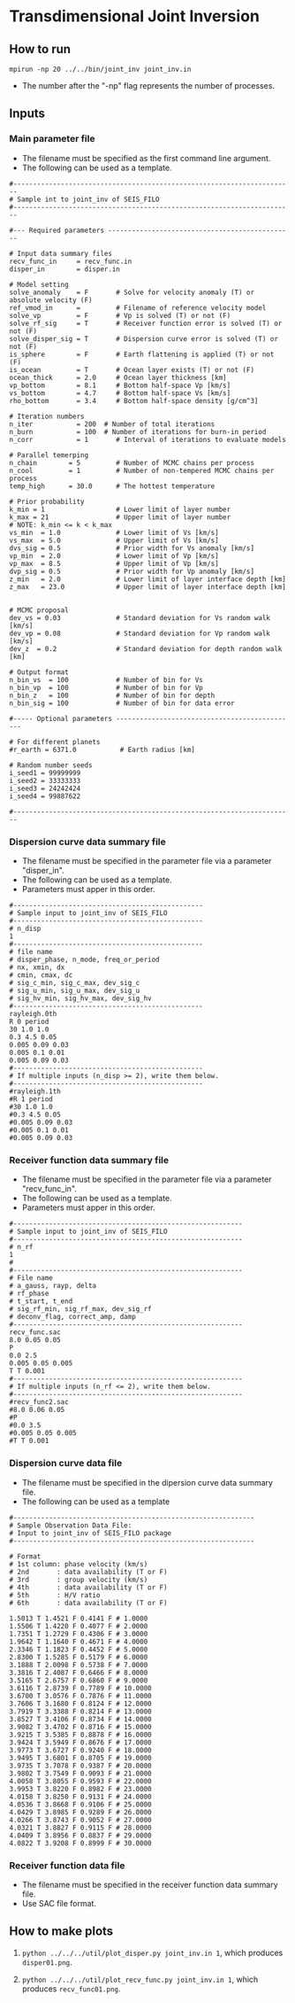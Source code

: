# Transdimensional Joint Inversion 

## How to run

`mpirun -np 20 ../../bin/joint_inv joint_inv.in`
* The number after the "-np" flag represents the number of processes.

## Inputs

### Main parameter file

* The filename must be specified as the first command line argument.
* The following can be used as a template.

```
#-----------------------------------------------------------------------
# Sample int to joint_inv of SEIS_FILO
#-----------------------------------------------------------------------

#--- Required parameters -----------------------------------------------

# Input data summary files
recv_func_in     = recv_func.in 
disper_in        = disper.in

# Model setting
solve_anomaly    = F       # Solve for velocity anomaly (T) or absolute velocity (F)
ref_vmod_in      =         # Filename of reference velocity model
solve_vp         = F       # Vp is solved (T) or not (F)
solve_rf_sig     = T       # Receiver function error is solved (T) or not (F)
solve_disper_sig = T       # Dispersion curve error is solved (T) or not (F)
is_sphere        = F       # Earth flattening is applied (T) or not (F)
is_ocean         = T       # Ocean layer exists (T) or not (F)
ocean_thick      = 2.0     # Ocean layer thickness [km]
vp_bottom        = 8.1     # Bottom half-space Vp [km/s]
vs_bottom        = 4.7     # Bottom half-space Vs [km/s]
rho_bottom       = 3.4     # Bottom half-space density [g/cm^3]

# Iteration numbers
n_iter           = 200  # Number of total iterations
n_burn           = 100  # Number of iterations for burn-in period
n_corr           = 1	   # Interval of iterations to evaluate models

# Parallel temerping
n_chain        = 5         # Number of MCMC chains per process 
n_cool         = 1         # Number of non-tempered MCMC chains per process
temp_high      = 30.0      # The hottest temperature

# Prior probability 
k_min = 1                  # Lower limit of layer number
k_max = 21                 # Upper limit of layer number
# NOTE: k_min <= k < k_max
vs_min  = 1.0              # Lower limit of Vs [km/s]
vs_max  = 5.0              # Upper limit of Vs [km/s]
dvs_sig = 0.5              # Prior width for Vs anomaly [km/s]
vp_min  = 2.0              # Lower limit of Vp [km/s]
vp_max  = 8.5              # Upper limit of Vp [km/s]
dvp_sig = 0.5              # Prior width for Vp anomaly [km/s]
z_min   = 2.0              # Lower limit of layer interface depth [km]
z_max   = 23.0             # Upper limit of layer interface depth [km]

 
# MCMC proposal
dev_vs = 0.03              # Standard deviation for Vs random walk [km/s]
dev_vp = 0.08              # Standard deviation for Vp random walk [km/s]
dev_z  = 0.2               # Standard deviation for depth random walk [km]

# Output format
n_bin_vs  = 100            # Number of bin for Vs
n_bin_vp  = 100            # Number of bin for Vp
n_bin_z   = 100            # Number of bin for depth 
n_bin_sig = 100            # Number of bin for data error

#----- Optional parameters ----------------------------------------------

# For different planets
#r_earth = 6371.0           # Earth radius [km]

# Random number seeds
i_seed1 = 99999999  
i_seed2 = 33333333
i_seed3 = 24242424 
i_seed4 = 99887622

#-----------------------------------------------------------------------

```

### Dispersion curve data summary file

* The filename must be specified in the parameter file via a parameter "disper_in".
* The following can be used as a template.
* Parameters must apper in this order.

```
#------------------------------------------------
# Sample input to joint_inv of SEIS_FILO
#------------------------------------------------
# n_disp
1
#------------------------------------------------
# file name
# disper_phase, n_mode, freq_or_period
# nx, xmin, dx
# cmin, cmax, dc
# sig_c_min, sig_c_max, dev_sig_c
# sig_u_min, sig_u_max, dev_sig_u
# sig_hv_min, sig_hv_max, dev_sig_hv
#------------------------------------------------
rayleigh.0th
R 0 period
30 1.0 1.0
0.3 4.5 0.05
0.005 0.09 0.03
0.005 0.1 0.01
0.005 0.09 0.03
#------------------------------------------------
# If multiple inputs (n_disp >= 2), write them below.
#------------------------------------------------
#rayleigh.1th
#R 1 period
#30 1.0 1.0
#0.3 4.5 0.05
#0.005 0.09 0.03
#0.005 0.1 0.01
#0.005 0.09 0.03
```


### Receiver function data summary file
* The filename must be specified in the parameter file via a parameter "recv_func_in".
* The following can be used as a template.
* Parameters must apper in this order.

```
#----------------------------------------------------------
# Sample input to joint_inv of SEIS_FILO
#----------------------------------------------------------
# n_rf
1
#
#----------------------------------------------------------
# File name 
# a_gauss, rayp, delta
# rf_phase
# t_start, t_end
# sig_rf_min, sig_rf_max, dev_sig_rf
# deconv_flag, correct_amp, damp
#----------------------------------------------------------
recv_func.sac
8.0 0.05 0.05
P
0.0 2.5
0.005 0.05 0.005
T T 0.001
#----------------------------------------------------------
# If multiple inputs (n_rf <= 2), write them below.
#----------------------------------------------------------
#recv_func2.sac
#8.0 0.06 0.05
#P
#0.0 3.5
#0.005 0.05 0.005
#T T 0.001

```

### Dispersion curve data file
* The filename must be specified in the dipersion curve data summary file.
* The following can be used as a template

```
#-------------------------------------------------------------
# Sample Observation Data File:
# Input to joint_inv of SEIS_FILO package
#-------------------------------------------------------------

# Format
# 1st column: phase velocity (km/s)
# 2nd       : data availability (T or F)
# 3rd       : group velocity (km/s)
# 4th       : data availability (T or F)
# 5th       : H/V ratio
# 6th       : data availability (T or F)

1.5013 T 1.4521 F 0.4141 F # 1.0000
1.5506 T 1.4220 F 0.4077 F # 2.0000
1.7351 T 1.2729 F 0.4306 F # 3.0000
1.9642 T 1.1640 F 0.4671 F # 4.0000
2.3346 T 1.1823 F 0.4452 F # 5.0000
2.8300 T 1.5285 F 0.5179 F # 6.0000
3.1888 T 2.0098 F 0.5738 F # 7.0000
3.3816 T 2.4087 F 0.6466 F # 8.0000
3.5165 T 2.6757 F 0.6860 F # 9.0000
3.6116 T 2.8739 F 0.7789 F # 10.0000
3.6700 T 3.0576 F 0.7876 F # 11.0000
3.7606 T 3.1680 F 0.8124 F # 12.0000
3.7919 T 3.3388 F 0.8214 F # 13.0000
3.8527 T 3.4106 F 0.8734 F # 14.0000
3.9082 T 3.4702 F 0.8716 F # 15.0000
3.9215 T 3.5385 F 0.8878 F # 16.0000
3.9424 T 3.5949 F 0.8676 F # 17.0000
3.9773 T 3.6727 F 0.9240 F # 18.0000
3.9495 T 3.6801 F 0.8705 F # 19.0000
3.9735 T 3.7078 F 0.9387 F # 20.0000
3.9802 T 3.7549 F 0.9093 F # 21.0000
4.0058 T 3.8055 F 0.9593 F # 22.0000
3.9953 T 3.8220 F 0.8982 F # 23.0000
4.0158 T 3.8250 F 0.9131 F # 24.0000
4.0536 T 3.8668 F 0.9106 F # 25.0000
4.0429 T 3.8985 F 0.9289 F # 26.0000
4.0266 T 3.8743 F 0.9052 F # 27.0000
4.0321 T 3.8827 F 0.9115 F # 28.0000
4.0409 T 3.8956 F 0.8837 F # 29.0000
4.0822 T 3.9208 F 0.8999 F # 30.0000

```

### Receiver function data file
* The filename must be specified in the receiver function data summary file.
* Use SAC file format.

## How to make plots

1. `python ../../../util/plot_disper.py joint_inv.in 1`, which produces `disper01.png`.

2. `python ../../../util/plot_recv_func.py joint_inv.in 1`, which produces `recv_func01.png`.
